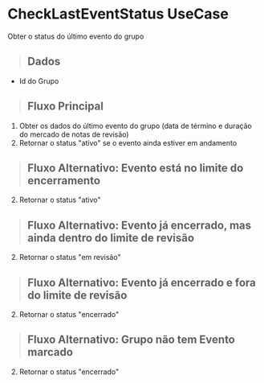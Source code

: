 # CheckLastEventStatus UseCase

Obter o status do último evento do grupo

> ## Dados
* Id do Grupo

> ## Fluxo Principal
1. Obter os dados do último evento do grupo (data de término e duração do mercado de notas de revisão)
2. Retornar o status "ativo" se o evento ainda estiver em andamento

> ## Fluxo Alternativo: Evento está no limite do encerramento
2. Retornar o status "ativo"

> ## Fluxo Alternativo: Evento já encerrado, mas ainda dentro do limite de revisão
2. Retornar o status "em revisão"

> ## Fluxo Alternativo: Evento já encerrado e fora do limite de revisão
2. Retornar o status "encerrado"

> ## Fluxo Alternativo: Grupo não tem Evento marcado
2. Retornar o status "encerrado"
